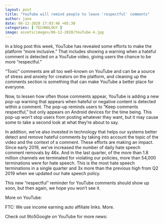 ```yaml
---
layout: post
title: "YouTube will remind people to leave 'respectful' comments"
author: jane 
date: 06-12-2020 17:03:46 +05:30 
categories: [ TECHNOLOGY ] 
image: assets/images/06-12-2020/YouTube-4.jpg
---
```

In a blog post this week, YouTube has revealed some efforts to make the platform “more inclusive.” That includes showing a warning when a hateful comment is detected on a YouTube video, giving users the chance to be more “respectful.”

“Toxic” comments are all too well-known on YouTube and can be a source of stress and anxiety for creators on the platform, and cleaning up the comments section is something that can make YouTube a better place for everyone.

Now, to lessen how often those comments appear, YouTube is adding a new pop-up warning that appears when hateful or negative content is detected within a comment. The pop-up reminds users to “Keep comments respectful,” but only appears on Android devices for the time being. This pop-up won’t stop users from posting whatever they want, but it may cause some to take a second look at what they’re about to say.

In addition, we’ve also invested in technology that helps our systems better detect and remove hateful comments by taking into account the topic of the video and the context of a comment. These efforts are making an impact. Since early 2019, we’ve increased the number of daily hate speech comment removals by 46x. And in the last quarter, of the more than 1.8 million channels we terminated for violating our policies, more than 54,000 terminations were for hate speech. This is the most hate speech terminations in a single quarter and 3x more than the previous high from Q2 2019 when we updated our hate speech policy.

This new “respectful” reminder for YouTube comments should show up soon, but then again, we hope you won’t see it.

More on YouTube:

FTC: We use income earning auto affiliate links. More.

Check out 9to5Google on YouTube for more news: